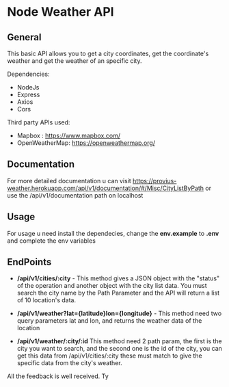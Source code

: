 # Node Weather API

## General
This basic API allows you to get a city coordinates, get the coordinate's weather and get the weather of an specific city.
    
Dependencies:
* NodeJs
* Express
* Axios
* Cors

Third party APIs used: 
* Mapbox : https://www.mapbox.com/
* OpenWeatherMap: https://openweathermap.org/

## Documentation
For more detailed documentation u can visit https://provius-weather.herokuapp.com/api/v1/documentation/#/Misc/CityListByPath or use the /api/v1/documentation path on localhost

## Usage
For usage u need install the dependecies, change the **env.example** to **.env** and complete the env variables 

## EndPoints
 * **/api/v1/cities/:city** - This method gives a JSON object with the "status" of the operation and another object with the city list data. You must search the city name by the Path Parameter and the API will return a list of 10 location's data.
 
 * **/api/v1/weather?lat={latitude}lon={longitude}** - This method need two query parameters lat and lon, and returns the weather data of the location
 
 * **/api/v1/weather/:city/:id** This method need 2 path param, the first is the city you want to search, and the second one is the id of the city, you can get this data from /api/v1/cities/:city these must match to give the specific data from the city's weather.

All the feedback is well received. Ty
